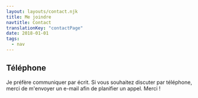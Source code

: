 ```yaml
---
layout: layouts/contact.njk
title: Me joindre
navtitle: Contact
translationKey: "contactPage"
date: 2018-01-01
tags:
  - nav
---
```


## Téléphone

Je préfère communiquer par écrit. Si vous souhaitez discuter par téléphone, merci de m'envoyer un e-mail afin de planifier un appel. Merci !